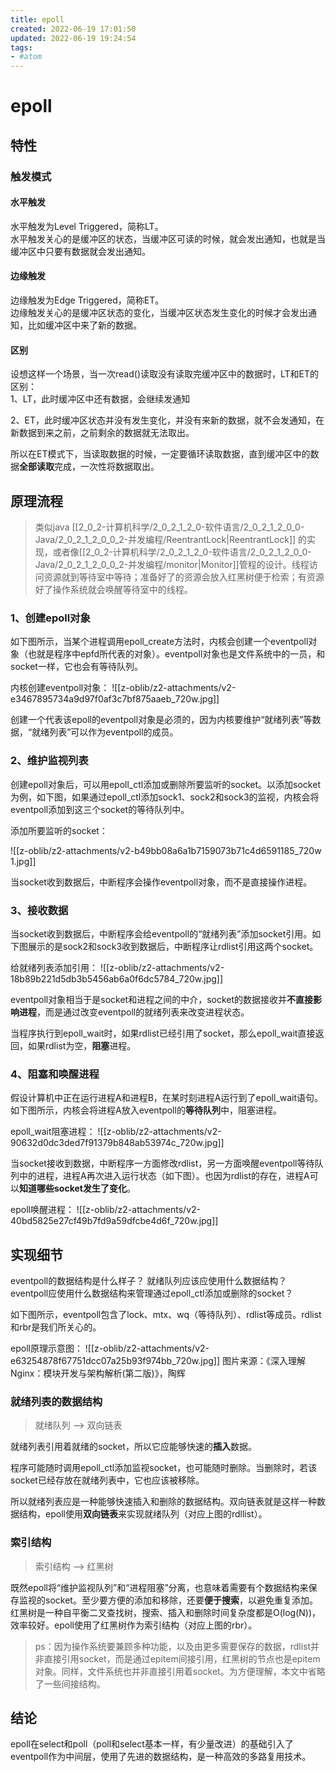 ```yaml
---
title: epoll
created: 2022-06-19 17:01:50
updated: 2022-06-19 19:24:54
tags: 
- #atom
---
```

# epoll

## 特性

### 触发模式

#### 水平触发

水平触发为Level Triggered，简称LT。  
水平触发关心的是缓冲区的状态，当缓冲区可读的时候，就会发出通知，也就是当缓冲区中只要有数据就会发出通知。

#### 边缘触发

边缘触发为Edge Triggered，简称ET。  
边缘触发关心的是缓冲区状态的变化，当缓冲区状态发生变化的时候才会发出通知，比如缓冲区中来了新的数据。

#### 区别

设想这样一个场景，当一次read()读取没有读取完缓冲区中的数据时，LT和ET的区别：  
1、LT，此时缓冲区中还有数据，会继续发通知

2、ET，此时缓冲区状态并没有发生变化，并没有来新的数据，就不会发通知，在新数据到来之前，之前剩余的数据就无法取出。

所以在ET模式下，当读取数据的时候，一定要循环读取数据，直到缓冲区中的数据**全部读取**完成，一次性将数据取出。


## 原理流程

> 类似java [[2_0_2-计算机科学/2_0_2_1_2_0-软件语言/2_0_2_1_2_0_0-Java/2_0_2_1_2_0_0_2-并发编程/ReentrantLock|ReentrantLock]] 的实现，或者像[[2_0_2-计算机科学/2_0_2_1_2_0-软件语言/2_0_2_1_2_0_0-Java/2_0_2_1_2_0_0_2-并发编程/monitor|Monitor]]管程的设计。线程访问资源就到等待室中等待；准备好了的资源会放入红黑树便于检索；有资源好了操作系统就会唤醒等待室中的线程。

### 1、创建epoll对象

如下图所示，当某个进程调用epoll_create方法时，内核会创建一个eventpoll对象（也就是程序中epfd所代表的对象）。eventpoll对象也是文件系统中的一员，和socket一样，它也会有等待队列。

内核创建eventpoll对象：
![[z-oblib/z2-attachments/v2-e3467895734a9d97f0af3c7bf875aaeb_720w.jpg]]

创建一个代表该epoll的eventpoll对象是必须的，因为内核要维护“就绪列表”等数据，“就绪列表”可以作为eventpoll的成员。

### 2、维护监视列表

创建epoll对象后，可以用epoll_ctl添加或删除所要监听的socket。以添加socket为例，如下图，如果通过epoll_ctl添加sock1、sock2和sock3的监视，内核会将eventpoll添加到这三个socket的等待队列中。

添加所要监听的socket：

![[z-oblib/z2-attachments/v2-b49bb08a6a1b7159073b71c4d6591185_720w 1.jpg]]

当socket收到数据后，中断程序会操作eventpoll对象，而不是直接操作进程。

### 3、接收数据

当socket收到数据后，中断程序会给eventpoll的“就绪列表”添加socket引用。如下图展示的是sock2和sock3收到数据后，中断程序让rdlist引用这两个socket。

给就绪列表添加引用：
![[z-oblib/z2-attachments/v2-18b89b221d5db3b5456ab6a0f6dc5784_720w.jpg]]

eventpoll对象相当于是socket和进程之间的中介，socket的数据接收并**不直接影响进程**，而是通过改变eventpoll的就绪列表来改变进程状态。

当程序执行到epoll_wait时，如果rdlist已经引用了socket，那么epoll_wait直接返回，如果rdlist为空，**阻塞**进程。

### 4、阻塞和唤醒进程

假设计算机中正在运行进程A和进程B，在某时刻进程A运行到了epoll_wait语句。如下图所示，内核会将进程A放入eventpoll的**等待队列**中，阻塞进程。

epoll_wait阻塞进程：
![[z-oblib/z2-attachments/v2-90632d0dc3ded7f91379b848ab53974c_720w.jpg]]

当socket接收到数据，中断程序一方面修改rdlist，另一方面唤醒eventpoll等待队列中的进程，进程A再次进入运行状态（如下图）。也因为rdlist的存在，进程A可以**知道哪些socket发生了变化**。

epoll唤醒进程：
![[z-oblib/z2-attachments/v2-40bd5825e27cf49b7fd9a59dfcbe4d6f_720w.jpg]]

## 实现细节

eventpoll的数据结构是什么样子？
就绪队列应该应使用什么数据结构？
eventpoll应使用什么数据结构来管理通过epoll_ctl添加或删除的socket？

如下图所示，eventpoll包含了lock、mtx、wq（等待队列）、rdlist等成员。rdlist和rbr是我们所关心的。

epoll原理示意图：
![[z-oblib/z2-attachments/v2-e63254878f67751dcc07a25b93f974bb_720w.jpg]]
图片来源：《深入理解Nginx：模块开发与架构解析(第二版)》，陶辉

### 就绪列表的数据结构

> 就绪队列 --> 双向链表

就绪列表引用着就绪的socket，所以它应能够快速的**插入**数据。

程序可能随时调用epoll_ctl添加监视socket，也可能随时删除。当删除时，若该socket已经存放在就绪列表中，它也应该被移除。

所以就绪列表应是一种能够快速插入和删除的数据结构。双向链表就是这样一种数据结构，epoll使用**双向链表**来实现就绪队列（对应上图的rdllist）。

### 索引结构

> 索引结构 --> 红黑树

既然epoll将“维护监视队列”和“进程阻塞”分离，也意味着需要有个数据结构来保存监视的socket。至少要方便的添加和移除，还要**便于搜索**，以避免重复添加。红黑树是一种自平衡二叉查找树，搜索、插入和删除时间复杂度都是O(log(N))，效率较好。epoll使用了红黑树作为索引结构（对应上图的rbr）。

> ps：因为操作系统要兼顾多种功能，以及由更多需要保存的数据，rdlist并非直接引用socket，而是通过epitem间接引用，红黑树的节点也是epitem对象。同样，文件系统也并非直接引用着socket。为方便理解，本文中省略了一些间接结构。

## 结论

epoll在select和poll（poll和select基本一样，有少量改进）的基础引入了eventpoll作为中间层，使用了先进的数据结构，是一种高效的多路复用技术。

